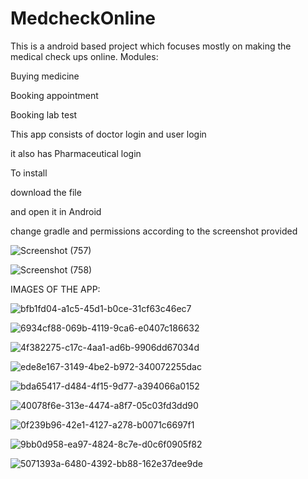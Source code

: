 # MedcheckOnline
This is a android based project which focuses mostly on making the medical check ups online.
Modules:

Buying medicine

Booking appointment 

Booking lab test

This app consists of doctor login and user login

it also has Pharmaceutical login 



To install 

download the file

and open it in Android

change gradle and permissions according to the screenshot provided



![Screenshot (757)](https://user-images.githubusercontent.com/115633964/236197500-c37c7344-6f52-4706-bdba-95e45ecff17c.png)



![Screenshot (758)](https://user-images.githubusercontent.com/115633964/236197504-fdbd4065-26d2-4bb3-961a-501cee4ad17c.png)



IMAGES OF THE APP:


![bfb1fd04-a1c5-45d1-b0ce-31cf63c46ec7](https://user-images.githubusercontent.com/115633964/236195798-c0b4840b-40b4-4c74-b943-08633aa9bbba.jpg)


![6934cf88-069b-4119-9ca6-e0407c186632](https://user-images.githubusercontent.com/115633964/236195807-f08801dc-8a32-4645-b971-e73ef244f586.jpg)


![4f382275-c17c-4aa1-ad6b-9906dd67034d](https://user-images.githubusercontent.com/115633964/236195826-a5d8e401-752b-42cf-b75b-841774249831.jpg)


![ede8e167-3149-4be2-b972-340072255dac](https://user-images.githubusercontent.com/115633964/236195832-4fe03470-47a7-4eb0-9209-ee9f2fd1a974.jpg)


![bda65417-d484-4f15-9d77-a394066a0152](https://user-images.githubusercontent.com/115633964/236195839-a5104761-b9a1-49ff-8576-1716287e6d2d.jpg)


![40078f6e-313e-4474-a8f7-05c03fd3dd90](https://user-images.githubusercontent.com/115633964/236195843-517248d2-4898-4bf1-92bf-b905619c8edf.jpg)


![0f239b96-42e1-4127-a278-b0071c6697f1](https://user-images.githubusercontent.com/115633964/236195846-9ce0d006-ae4a-4794-ae29-aa12bf34d7c8.jpg)


![9bb0d958-ea97-4824-8c7e-d0c6f0905f82](https://user-images.githubusercontent.com/115633964/236195849-c7fee3f1-e497-4046-b482-8ca82c9fe9c9.jpg)



![5071393a-6480-4392-bb88-162e37dee9de](https://user-images.githubusercontent.com/115633964/236195854-4adb9499-efc8-4810-a3cf-a2c9332958da.jpg)



